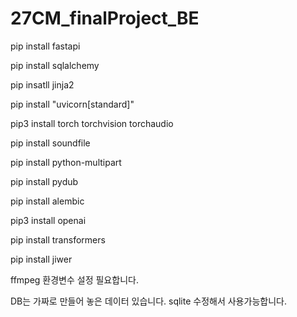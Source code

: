 # 27CM_finalProject_BE


pip install fastapi

pip install sqlalchemy

pip insatll jinja2

pip install "uvicorn[standard]"

pip3 install torch torchvision torchaudio

pip install soundfile

pip install python-multipart

pip install pydub

pip install alembic

pip3 install openai

pip install transformers

pip install jiwer

ffmpeg 환경변수 설정 필요합니다.

DB는 가짜로 만들어 놓은 데이터 있습니다. sqlite 수정해서 사용가능합니다.
